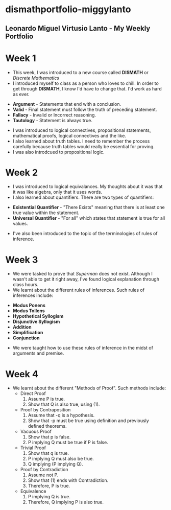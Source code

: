 # dismathportfolio-miggylanto
## Leonardo Miguel Virtusio Lanto - My Weekly Portfolio
# Week 1
- This week, I was introduced to a new course called **DISMATH** or *Discrete Mathematics*
- I introduced myself to class as a person who loves to chill. In order to get through **DISMATH**, I know I'd have to change that. I'd work as hard as ever.
* **Argument** - Statements that end with a conclusion.
* **Valid** - Final statement must follow the truth of preceding statement.
* **Fallacy** - Invalid or Incorrect reasoning.
* **Tautology** - Statement is always true.
- I was introduced to logical connectives, propositional statements, mathematical proofs, logical connectives and the like.
- I also learned about truth tables. I need to remember the process carefully because truth tables would really be essential for proving.
- I was also introdcued to propositional logic.
# Week 2
- I was introduced to logical equivalances. My thoughts about it was that it was like algebra, only that it uses words.
- I also learned about quantifiers. There are two types of quantifiers:
* **Existential Quantifier** - "There Exists" meaning that there is at least one true value within the statement.
* **Universal Quantifier** - "For all" which states that statement is true for all values.
- I've also been introduced to the topic of the terminologies of rules of inference.
# Week 3
- We were tasked to prove that *Superman* does not exist. Although I wasn't able to get it right away, I've found logical explanation through class hours.
- We learnt about the different rules of inferences. Such rules of inferences include:
* **Modus Ponens**
* **Modus Tollens**
* **Hypothetical Syllogism**
* **Disjunctive Syllogism**
* **Addition**
* **Simplification**
* **Conjunction**
- We were taught how to use these rules of inference in the midst of arguments and premise.
# Week 4
- We learnt about the different "Methods of Proof". Such methods include:
  - Direct Proof
    1. Assume P is true.
    2. Show that Q is also true, using (1).
  - Proof by Contraposition
    1. Assume that -q is a hypothesis.
    2. Show that -p must be true using definition and previously defined theorems.
  - Vacuous Proof
    1. Show that p is false.
    2. P implying Q must be true if P is false.
  - Trivial Proof
    1. Show that q is true.
    2. P implying Q must also be true.
    3. Q implying (P implying Q).
  - Proof by Contradiction
    1. Assume not P.
    2. Show that (1) ends with Contradiction.
    3. Therefore, P is true.
  - Equivalence
    1. P implying Q is true.
    2. Therefore, Q implying P is also true.
